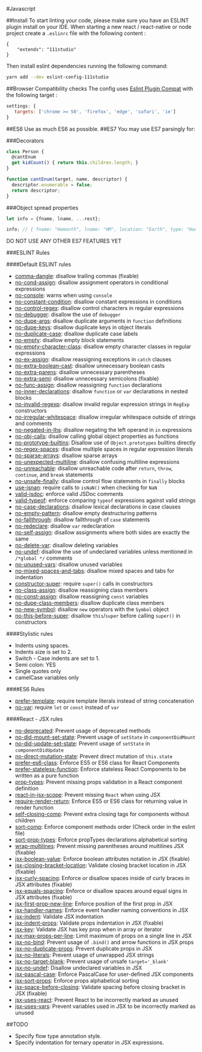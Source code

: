 #Javascript

##Install
To start linting your code, please make sure you have an ESLINT plugin install on your IDE.
When starting a new react / react-native or node project create a ```.eslinrc``` file with the following content :
```
{
    "extends": "111studio"
}
```
Then install eslint dependencies running the following command:
```bash
yarn add --dev eslint-config-111studio
```

##Browser Compatibility checks
The config uses [Eslint Plugin Compat](https://www.npmjs.com/package/eslint-plugin-compat) with the following target :

```javascript
settings: {
   targets: ['chrome >= 50', 'firefox', 'edge', 'safari', 'ie']
}

```

##ES6
Use as much ES6 as possible.
##ES7
You may use ES7 parsingly for:

###Decorators

```javascript
class Person {
  @cantEnum
  get kidCount() { return this.children.length; }
}

function cantEnum(target, name, descriptor) {
  descriptor.enumerable = false;
  return descriptor;
}
``` 
###Object spread properties

```javascript
let info = {fname, lname, ...rest};

info; // { fname: "Hemanth", lname: "HM", location: "Earth", type: "Human" }
```

DO NOT USE ANY OTHER ES7 FEATURES YET

###ESLINT Rules

####Default ESLINT rules
* [comma-dangle](http://eslint.org/docs/rules/comma-dangle): disallow trailing commas  (fixable)
* [no-cond-assign](http://eslint.org/docs/rules/no-cond-assign): disallow assignment operators in conditional expressions 
* [no-console](http://eslint.org/docs/rules/no-console): warns when  using `console` 
* [no-constant-condition](http://eslint.org/docs/rules/no-constant-condition): disallow constant expressions in conditions 
* [no-control-regex](http://eslint.org/docs/rules/no-control-regex): disallow control characters in regular expressions 
* [no-debugger](http://eslint.org/docs/rules/no-debugger): disallow the use of `debugger` 
* [no-dupe-args](http://eslint.org/docs/rules/no-dupe-args): disallow duplicate arguments in `function` definitions 
* [no-dupe-keys](http://eslint.org/docs/rules/no-dupe-keys): disallow duplicate keys in object literals 
* [no-duplicate-case](http://eslint.org/docs/rules/no-duplicate-case): disallow duplicate case labels 
* [no-empty](http://eslint.org/docs/rules/no-empty): disallow empty block statements 
* [no-empty-character-class](http://eslint.org/docs/rules/no-empty-character-class): disallow empty character classes in regular expressions 
* [no-ex-assign](http://eslint.org/docs/rules/no-ex-assign): disallow reassigning exceptions in `catch` clauses 
* [no-extra-boolean-cast](http://eslint.org/docs/rules/no-extra-boolean-cast): disallow unnecessary boolean casts 
* [no-extra-parens](http://eslint.org/docs/rules/no-extra-parens): disallow unnecessary parentheses
* [no-extra-semi](http://eslint.org/docs/rules/no-extra-semi): disallow unnecessary semicolons  (fixable)
* [no-func-assign](http://eslint.org/docs/rules/no-func-assign): disallow reassigning `function` declarations 
* [no-inner-declarations](http://eslint.org/docs/rules/no-inner-declarations): disallow `function` or `var` declarations in nested blocks 
* [no-invalid-regexp](http://eslint.org/docs/rules/no-invalid-regexp): disallow invalid regular expression strings in `RegExp` constructors 
* [no-irregular-whitespace](http://eslint.org/docs/rules/no-irregular-whitespace): disallow irregular whitespace outside of strings and comments 
* [no-negated-in-lhs](http://eslint.org/docs/rules/no-negated-in-lhs): disallow negating the left operand in `in` expressions 
* [no-obj-calls](http://eslint.org/docs/rules/no-obj-calls): disallow calling global object properties as functions 
* [no-prototype-builtins](http://eslint.org/docs/rules/no-prototype-builtins): Disallow use of `Object.prototypes` builtins directly
* [no-regex-spaces](http://eslint.org/docs/rules/no-regex-spaces): disallow multiple spaces in regular expression literals 
* [no-sparse-arrays](http://eslint.org/docs/rules/no-sparse-arrays): disallow sparse arrays 
* [no-unexpected-multiline](http://eslint.org/docs/rules/no-unexpected-multiline): disallow confusing multiline expressions 
* [no-unreachable](http://eslint.org/docs/rules/no-unreachable): disallow unreachable code after `return`, `throw`, `continue`, and `break` statements 
* [no-unsafe-finally](http://eslint.org/docs/rules/no-unsafe-finally): disallow control flow statements in `finally` blocks
* [use-isnan](http://eslint.org/docs/rules/use-isnan): require calls to `isNaN()` when checking for `NaN` 
* [valid-jsdoc](http://eslint.org/docs/rules/valid-jsdoc): enforce valid JSDoc comments
* [valid-typeof](http://eslint.org/docs/rules/valid-typeof): enforce comparing `typeof` expressions against valid strings 
* [no-case-declarations](http://eslint.org/docs/rules/no-case-declarations): disallow lexical declarations in case clauses 
* [no-empty-pattern](http://eslint.org/docs/rules/no-empty-pattern): disallow empty destructuring patterns
* [no-fallthrough](http://eslint.org/docs/rules/no-fallthrough): disallow fallthrough of `case` statements
* [no-redeclare](http://eslint.org/docs/rules/no-redeclare): disallow `var` redeclaration
* [no-self-assign](http://eslint.org/docs/rules/no-self-assign): disallow assignments where both sides are exactly the same
* [no-delete-var](http://eslint.org/docs/rules/no-delete-var): disallow deleting variables
* [no-undef](http://eslint.org/docs/rules/no-undef): disallow the use of undeclared variables unless mentioned in `/*global */` comments
* [no-unused-vars](http://eslint.org/docs/rules/no-unused-vars): disallow unused variables
* [no-mixed-spaces-and-tabs](http://eslint.org/docs/rules/no-mixed-spaces-and-tabs): disallow mixed spaces and tabs for indentation
* [constructor-super](http://eslint.org/docs/rules/constructor-super): require `super()` calls in constructors
* [no-class-assign](http://eslint.org/docs/rules/no-class-assign): disallow reassigning class members
* [no-const-assign](http://eslint.org/docs/rules/no-const-assign): disallow reassigning `const` variables
* [no-dupe-class-members](http://eslint.org/docs/rules/no-dupe-class-members): disallow duplicate class members
* [no-new-symbol](http://eslint.org/docs/rules/no-new-symbol): disallow `new` operators with the `Symbol` object
* [no-this-before-super](http://eslint.org/docs/rules/no-this-before-super): disallow `this`/`super` before calling `super()` in constructors

####Stylistic rules
* Indents using spaces.
* Indents size is set to 2.
* Switch - Case indents are set to 1.
* Semi colon: YES
* Single quotes only
* camelCase variables only

####ES6 Rules
* [prefer-template](http://eslint.org/docs/rules/prefer-template): require template literals instead of string concatenation
* [no-var](http://eslint.org/docs/rules/no-var): require `let` or `const` instead of `var`

####React - JSX rules

* [no-deprecated](https://github.com/yannickcr/eslint-plugin-react/blob/master/docs/rules/no-deprecated.md): Prevent usage of deprecated methods
* [no-did-mount-set-state](https://github.com/yannickcr/eslint-plugin-react/blob/master/docs/rules/no-did-mount-set-state.md): Prevent usage of `setState` in `componentDidMount`
* [no-did-update-set-state](https://github.com/yannickcr/eslint-plugin-react/blob/master/docs/rules/no-did-update-set-state.md): Prevent usage of `setState` in `componentDidUpdate`
* [no-direct-mutation-state](https://github.com/yannickcr/eslint-plugin-react/blob/master/docs/rules/no-direct-mutation-state.md): Prevent direct mutation of `this.state`
* [prefer-es6-class](https://github.com/yannickcr/eslint-plugin-react/blob/master/docs/rules/prefer-es6-class.md): Enforce ES5 or ES6 class for React Components
* [prefer-stateless-function](https://github.com/yannickcr/eslint-plugin-react/blob/master/docs/rules/prefer-stateless-function.md): Enforce stateless React Components to be written as a pure function
* [prop-types](https://github.com/yannickcr/eslint-plugin-react/blob/master/docs/rules/prop-types.md): Prevent missing props validation in a React component definition
* [react-in-jsx-scope](https://github.com/yannickcr/eslint-plugin-react/blob/master/docs/rules/react-in-jsx-scope.md): Prevent missing `React` when using JSX
* [require-render-return](https://github.com/yannickcr/eslint-plugin-react/blob/master/docs/rules/require-render-return.md): Enforce ES5 or ES6 class for returning value in render function
* [self-closing-comp](https://github.com/yannickcr/eslint-plugin-react/blob/master/docs/rules/self-closing-comp.md): Prevent extra closing tags for components without children
* [sort-comp](https://github.com/yannickcr/eslint-plugin-react/blob/master/docs/rules/sort-comp.md): Enforce component methods order (Check order in the eslint file)
* [sort-prop-types](https://github.com/yannickcr/eslint-plugin-react/blob/master/docs/rules/sort-prop-types.md): Enforce propTypes declarations alphabetical sorting
* [wrap-multilines](https://github.com/yannickcr/eslint-plugin-react/blob/master/docs/rules/wrap-multilines.md): Prevent missing parentheses around multilines JSX (fixable)
* [jsx-boolean-value](https://github.com/yannickcr/eslint-plugin-react/blob/master/docs/rules/jsx-boolean-value.md): Enforce boolean attributes notation in JSX (fixable)
* [jsx-closing-bracket-location](https://github.com/yannickcr/eslint-plugin-react/blob/master/docs/rules/jsx-closing-bracket-location.md): Validate closing bracket location in JSX (fixable)
* [jsx-curly-spacing](https://github.com/yannickcr/eslint-plugin-react/blob/master/docs/rules/jsx-curly-spacing.md): Enforce or disallow spaces inside of curly braces in JSX attributes (fixable)
* [jsx-equals-spacing](https://github.com/yannickcr/eslint-plugin-react/blob/master/docs/rules/jsx-equals-spacing.md): Enforce or disallow spaces around equal signs in JSX attributes (fixable)
* [jsx-first-prop-new-line](https://github.com/yannickcr/eslint-plugin-react/blob/master/docs/rules/jsx-first-prop-new-line.md): Enforce position of the first prop in JSX
* [jsx-handler-names](https://github.com/yannickcr/eslint-plugin-react/blob/master/docs/rules/jsx-handler-names.md): Enforce event handler naming conventions in JSX
* [jsx-indent](https://github.com/yannickcr/eslint-plugin-react/blob/master/docs/rules/jsx-indent.md): Validate JSX indentation
* [jsx-indent-props](https://github.com/yannickcr/eslint-plugin-react/blob/master/docs/rules/jsx-indent-props.md): Validate props indentation in JSX (fixable)
* [jsx-key](https://github.com/yannickcr/eslint-plugin-react/blob/master/docs/rules/jsx-key.md): Validate JSX has key prop when in array or iterator
* [jsx-max-props-per-line](https://github.com/yannickcr/eslint-plugin-react/blob/master/docs/rules/jsx-max-props-per-line.md): Limit maximum of props on a single line in JSX
* [jsx-no-bind](https://github.com/yannickcr/eslint-plugin-react/blob/master/docs/rules/jsx-no-bind.md): Prevent usage of `.bind()` and arrow functions in JSX props
* [jsx-no-duplicate-props](https://github.com/yannickcr/eslint-plugin-react/blob/master/docs/rules/jsx-no-duplicate-props.md): Prevent duplicate props in JSX
* [jsx-no-literals](https://github.com/yannickcr/eslint-plugin-react/blob/master/docs/rules/jsx-no-literals.md): Prevent usage of unwrapped JSX strings
* [jsx-no-target-blank](https://github.com/yannickcr/eslint-plugin-react/blob/master/docs/rules/jsx-no-target-blank.md): Prevent usage of unsafe `target='_blank'`
* [jsx-no-undef](https://github.com/yannickcr/eslint-plugin-react/blob/master/docs/rules/jsx-no-undef.md): Disallow undeclared variables in JSX
* [jsx-pascal-case](https://github.com/yannickcr/eslint-plugin-react/blob/master/docs/rules/jsx-pascal-case.md): Enforce PascalCase for user-defined JSX components
* [jsx-sort-props](https://github.com/yannickcr/eslint-plugin-react/blob/master/docs/rules/jsx-sort-props.md): Enforce props alphabetical sorting
* [jsx-space-before-closing](https://github.com/yannickcr/eslint-plugin-react/blob/master/docs/rules/jsx-space-before-closing.md): Validate spacing before closing bracket in JSX (fixable)
* [jsx-uses-react](https://github.com/yannickcr/eslint-plugin-react/blob/master/docs/rules/jsx-uses-react.md): Prevent React to be incorrectly marked as unused
* [jsx-uses-vars](https://github.com/yannickcr/eslint-plugin-react/blob/master/docs/rules/jsx-uses-vars.md): Prevent variables used in JSX to be incorrectly marked as unused


##TODO

* Specify flow type annotation style.
* Specify indentation for ternary operator in JSX expressions.
